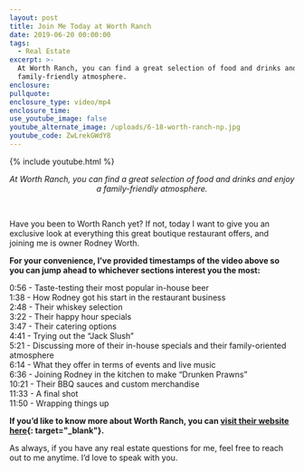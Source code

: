 ```yaml
---
layout: post
title: Join Me Today at Worth Ranch
date: 2019-06-20 00:00:00
tags:
  - Real Estate
excerpt: >-
  At Worth Ranch, you can find a great selection of food and drinks and enjoy a
  family-friendly atmosphere.
enclosure:
pullquote:
enclosure_type: video/mp4
enclosure_time:
use_youtube_image: false
youtube_alternate_image: /uploads/6-18-worth-ranch-np.jpg
youtube_code: ZwLrekGWdY8
---
```


{% include youtube.html %}

<center><em>At Worth Ranch, you can find a great selection of food and drinks and enjoy a family-friendly atmosphere.</em></center>

&nbsp;

Have you been to Worth Ranch yet? If not, today I want to give you an exclusive look at everything this great boutique restaurant offers, and joining me is owner Rodney Worth.

**For your convenience, I’ve provided timestamps of the video above so you can jump ahead to whichever sections interest you the most:**

0:56 - Taste-testing their most popular in-house beer<br>1:38 - How Rodney got his start in the restaurant business<br>2:48 - Their whiskey selection<br>3:22 - Their happy hour specials<br>3:47 - Their catering options<br>4:41 - Trying out the “Jack Slush”<br>5:21 - Discussing more of their in-house specials and their family-oriented atmosphere<br>6:14 - What they offer in terms of events and live music<br>6:36 - Joining Rodney in the kitchen to make “Drunken Prawns”<br>10:21 - Their BBQ sauces and custom merchandise<br>11:33 - A final shot<br>11:50 - Wrapping things up

**If you’d like to know more about Worth Ranch, you can [visit their website here](http://rodneyworth.com/worth-ranch/){: target="_blank"}.**

As always, if you have any real estate questions for me, feel free to reach out to me anytime. I’d love to speak with you.